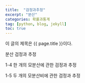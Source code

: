 ```yaml
---
title:  "검정과추정"
excerpt: "분산"
categories: 확률과통계
tag: [python, blog, jekyll]
toc: true
---
```


이 글의 제목은 {{ page.title }}이다.

분산 검정과 추정

1-4 한 개의 모분산에 관한 검정과 추정

1-5 두 개의 모분산비에 관한 검정과 추정
